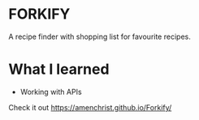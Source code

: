 # FORKIFY
A recipe finder with shopping list for favourite recipes.

# What I learned
* Working with APIs

Check it out  https://amenchrist.github.io/Forkify/
